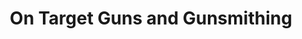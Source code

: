 ---
title: "On Target Guns and Gunsmithing"
url: /kalamazoo/on-target-guns-and-gunsmithing/
shop: Waffen
---